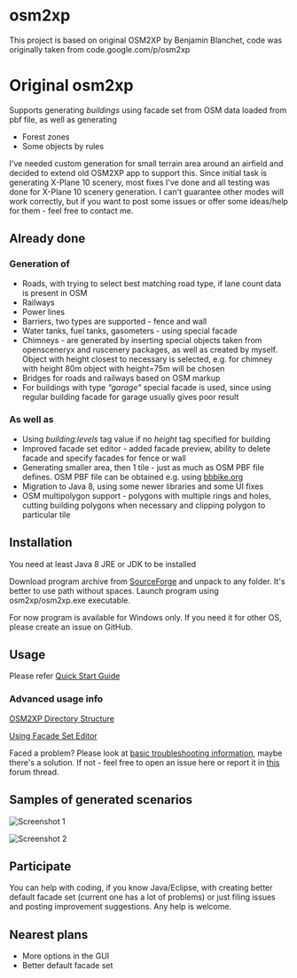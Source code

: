 # osm2xp
This project is based on original OSM2XP by Benjamin Blanchet, code was originally taken from code.google.com/p/osm2xp
# Original osm2xp 
Supports generating *buildings* using facade set from OSM data loaded from pbf file, as well as generating
* Forest zones
* Some objects by rules 

I've needed custom generation for small terrain area around an airfield and decided to extend old OSM2XP app to support this.
Since initial task is generating X-Plane 10 scenery, most fixes I've done and all testing was done for X-Plane 10 scenery generation. I can't guarantee other modes will work correctly, but if you want to post some issues or offer some ideas/help for them - feel free to contact me.

## Already done

### Generation of
* Roads, with trying to select best matching road type, if lane count data is present in OSM
* Railways
* Power lines
* Barriers, two types are supported - fence and wall
* Water tanks, fuel tanks, gasometers - using special facade
* Chimneys - are generated by inserting special objects taken from opensceneryx and ruscenery packages, as well as created by myself. Object with height closest to necessary is selected, e.g. for chimney with height 80m object with height=75m will be chosen
* Bridges for roads and railways based on OSM markup
* For buildings with type *"garage"* special facade is used, since using regular building facade for garage usually gives poor result

### As well as
* Using _building:levels_ tag value if no _height_ tag specified for building
* Improved facade set editor - added facade preview, ability to delete facade and specify facades for fence or wall 
* Generating smaller area, then 1 tile - just as much as OSM PBF file defines. OSM PBF file can be obtained e.g. using [bbbike.org](https://extract.bbbike.org/ "bbbike.org")
* Migration to Java 8, using some newer libraries and some UI fixes
* OSM multipolygon support - polygons with multiple rings and holes, cutting building polygons when necessary and clipping polygon to particular tile

## Installation
You need at least Java 8 JRE or JDK to be installed

Download program archive from [SourceForge](https://sourceforge.net/projects/osm2xp/ "SourceForge") and unpack to any folder. It's better to use path without spaces. Launch program using osm2xp/osm2xp.exe executable.

For now program is available for Windows only. If you need it for other OS, please create an issue on GitHub.

## Usage

Please refer [Quick Start Guide](https://github.com/32kda/osm2xp/wiki/Quick-Start "Guide") 

### Advanced usage info

[OSM2XP Directory Structure](https://github.com/32kda/osm2xp/wiki/OSM2XP-directory-structure)

[Using Facade Set Editor](https://github.com/32kda/osm2xp/wiki/Facade-Set-editor)

Faced a problem? Please look at [basic troubleshooting information](https://github.com/32kda/osm2xp/wiki/Troubleshooting), maybe there's a solution. If not - feel free to open an issue here or report it in [this](https://forums.x-plane.org/index.php?/forums/topic/151582-osm2xp-30/) forum thread.

## Samples of generated scenarios

![Screenshot 1](https://32kda.github.io/osm2xp/screenshots/CH750_4.png "Screenshot 1")

![Screenshot 2](https://32kda.github.io/osm2xp/screenshots/CH750_2.png "Screenshot 2")

## Participate
You can help with coding, if you know Java/Eclipse, with creating better default facade set (current one has a lot of problems) or just filing issues and posting improvement suggestions. Any help is welcome. 

## Nearest plans

* More options in the GUI
* Better default facade set
